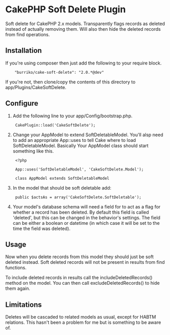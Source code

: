 # CakePHP Soft Delete Plugin

Soft delete for CakePHP 2.x models. Transparently flags records as deleted instead of actually removing them. Will also then hide the deleted records from find operations.

## Installation

If you're using composer then just add the following to your require block.

		"burriko/cake-soft-delete": "2.0.*@dev"

If you're not, then clone/copy the contents of this directory to app/Plugins/CakeSoftDelete.

## Configure

1. Add the following line to your app/Config/bootstrap.php.

		CakePlugin::load('CakeSoftDelete');

2. Change your AppModel to extend SoftDeletableModel. You'll alsp need to add an appropriate App::uses to tell Cake where to load SoftDeletableModel. Basically Your AppModel class should start something like this.

		<?php

		App::uses('SoftDeletableModel', 'CakeSoftDelete.Model');

		class AppModel extends SoftDeletableModel

3. In the model that should be soft deletable add:

		public $actsAs = array('CakeSoftDelete.SoftDeletable');

4. Your model's database schema will need a field for to act as a flag for whether a record has been deleted. By default this field is called 'deleted', but this can be changed in the behavior's settings. The field can be either a boolean or datetime (in which case it will be set to the time the field was deleted).

## Usage

Now when you delete records from this model they should just be soft deleted instead. Soft deleted records will not be present in results from find functions.

To include deleted records in results call the includeDeletedRecords() method on the model. You can then call excludeDeletedRecords() to hide them again.

## Limitations

Deletes will be cascaded to related models as usual, except for HABTM relations. This hasn't been a problem for me but is something to be aware of.